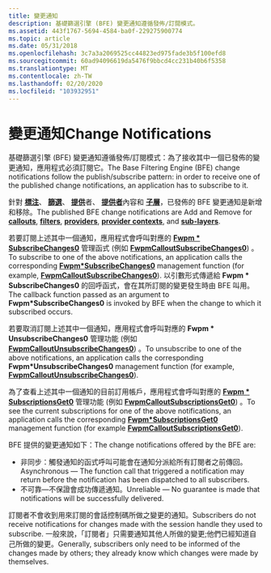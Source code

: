 ```yaml
---
title: 變更通知
description: 基礎篩選引擎 (BFE) 變更通知遵循發佈/訂閱模式。
ms.assetid: 443f1767-5694-4584-ba0f-229275900774
ms.topic: article
ms.date: 05/31/2018
ms.openlocfilehash: 3c7a3a2069525cc44823ed975fade3b5f100efd8
ms.sourcegitcommit: 60ad94096619da5476f9bbcd4cc231b40b6f5358
ms.translationtype: MT
ms.contentlocale: zh-TW
ms.lasthandoff: 02/20/2020
ms.locfileid: "103932951"
---
```

# <a name="change-notifications"></a><span data-ttu-id="99657-103">變更通知</span><span class="sxs-lookup"><span data-stu-id="99657-103">Change Notifications</span></span>

<span data-ttu-id="99657-104">基礎篩選引擎 (BFE) 變更通知遵循發佈/訂閱模式：為了接收其中一個已發佈的變更通知，應用程式必須訂閱它。</span><span class="sxs-lookup"><span data-stu-id="99657-104">The Base Filtering Engine (BFE) change notifications follow the publish/subscribe pattern: in order to receive one of the published change notifications, an application has to subscribe to it.</span></span>

<span data-ttu-id="99657-105">針對 [**標注**](/windows/desktop/api/Fwpmtypes/ns-fwpmtypes-fwpm_callout_subscription0)、 [**篩選**](/windows/desktop/api/Fwpmtypes/ns-fwpmtypes-fwpm_filter_subscription0)、 [**提供**](/windows/desktop/api/Fwpmtypes/ns-fwpmtypes-fwpm_provider_subscription0)者、 [**提供者**](/windows/desktop/api/Fwpmtypes/ns-fwpmtypes-fwpm_provider_context_subscription0)內容和 [**子層**](/windows/desktop/api/Fwpmtypes/ns-fwpmtypes-fwpm_sublayer_subscription0)，已發佈的 BFE 變更通知是新增和移除。</span><span class="sxs-lookup"><span data-stu-id="99657-105">The published BFE change notifications are Add and Remove for [**callouts**](/windows/desktop/api/Fwpmtypes/ns-fwpmtypes-fwpm_callout_subscription0), [**filters**](/windows/desktop/api/Fwpmtypes/ns-fwpmtypes-fwpm_filter_subscription0), [**providers**](/windows/desktop/api/Fwpmtypes/ns-fwpmtypes-fwpm_provider_subscription0), [**provider contexts**](/windows/desktop/api/Fwpmtypes/ns-fwpmtypes-fwpm_provider_context_subscription0), and [**sub-layers**](/windows/desktop/api/Fwpmtypes/ns-fwpmtypes-fwpm_sublayer_subscription0).</span></span>

<span data-ttu-id="99657-106">若要訂閱上述其中一個通知，應用程式會呼叫對應的 [**Fwpm \* SubscribeChanges0**](fwp-mgmt-functions.md) 管理函式 (例如 [**FwpmCalloutSubscribeChanges0**](/windows/desktop/api/Fwpmu/nf-fwpmu-fwpmcalloutsubscribechanges0)) 。</span><span class="sxs-lookup"><span data-stu-id="99657-106">To subscribe to one of the above notifications, an application calls the corresponding [**Fwpm\*SubscribeChanges0**](fwp-mgmt-functions.md) management function (for example, [**FwpmCalloutSubscribeChanges0**](/windows/desktop/api/Fwpmu/nf-fwpmu-fwpmcalloutsubscribechanges0)).</span></span> <span data-ttu-id="99657-107">以引數形式傳遞給 **Fwpm \* SubscribeChanges0** 的回呼函式，會在其所訂閱的變更發生時由 BFE 叫用。</span><span class="sxs-lookup"><span data-stu-id="99657-107">The callback function passed as an argument to **Fwpm\*SubscribeChanges0** is invoked by BFE when the change to which it subscribed occurs.</span></span>

<span data-ttu-id="99657-108">若要取消訂閱上述其中一個通知，應用程式會呼叫對應的 **Fwpm \* UnsubscribeChanges0** 管理功能 (例如 [**FwpmCalloutUnsubscribeChanges0**](/windows/desktop/api/Fwpmu/nf-fwpmu-fwpmcalloutunsubscribechanges0)) 。</span><span class="sxs-lookup"><span data-stu-id="99657-108">To unsubscribe to one of the above notifications, an application calls the corresponding **Fwpm\*UnsubscribeChanges0** management function (for example, [**FwpmCalloutUnsubscribeChanges0**](/windows/desktop/api/Fwpmu/nf-fwpmu-fwpmcalloutunsubscribechanges0)).</span></span>

<span data-ttu-id="99657-109">為了查看上述其中一個通知的目前訂用帳戶，應用程式會呼叫對應的 [**Fwpm \* SubscriptionsGet0**](fwp-mgmt-functions.md) 管理功能 (例如 [**FwpmCalloutSubscriptionsGet0**](/windows/desktop/api/Fwpmu/nf-fwpmu-fwpmcalloutsubscriptionsget0)) 。</span><span class="sxs-lookup"><span data-stu-id="99657-109">To see the current subscriptions for one of the above notifications, an application calls the corresponding [**Fwpm\*SubscriptionsGet0**](fwp-mgmt-functions.md) management function (for example [**FwpmCalloutSubscriptionsGet0**](/windows/desktop/api/Fwpmu/nf-fwpmu-fwpmcalloutsubscriptionsget0)).</span></span>

<span data-ttu-id="99657-110">BFE 提供的變更通知如下：</span><span class="sxs-lookup"><span data-stu-id="99657-110">The change notifications offered by the BFE are:</span></span>

-   <span data-ttu-id="99657-111">非同步：觸發通知的函式呼叫可能會在通知分派給所有訂閱者之前傳回。</span><span class="sxs-lookup"><span data-stu-id="99657-111">Asynchronous — The function call that triggered a notification may return before the notification has been dispatched to all subscribers.</span></span>
-   <span data-ttu-id="99657-112">不可靠—不保證會成功傳遞通知。</span><span class="sxs-lookup"><span data-stu-id="99657-112">Unreliable — No guarantee is made that notifications will be successfully delivered.</span></span>

<span data-ttu-id="99657-113">訂閱者不會收到用來訂閱的會話控制碼所做之變更的通知。</span><span class="sxs-lookup"><span data-stu-id="99657-113">Subscribers do not receive notifications for changes made with the session handle they used to subscribe.</span></span> <span data-ttu-id="99657-114">一般來說，「訂閱者」只需要通知其他人所做的變更;他們已經知道自己所做的變更。</span><span class="sxs-lookup"><span data-stu-id="99657-114">Generally, subscribers only need to be informed of the changes made by others; they already know which changes were made by themselves.</span></span>

 

 





